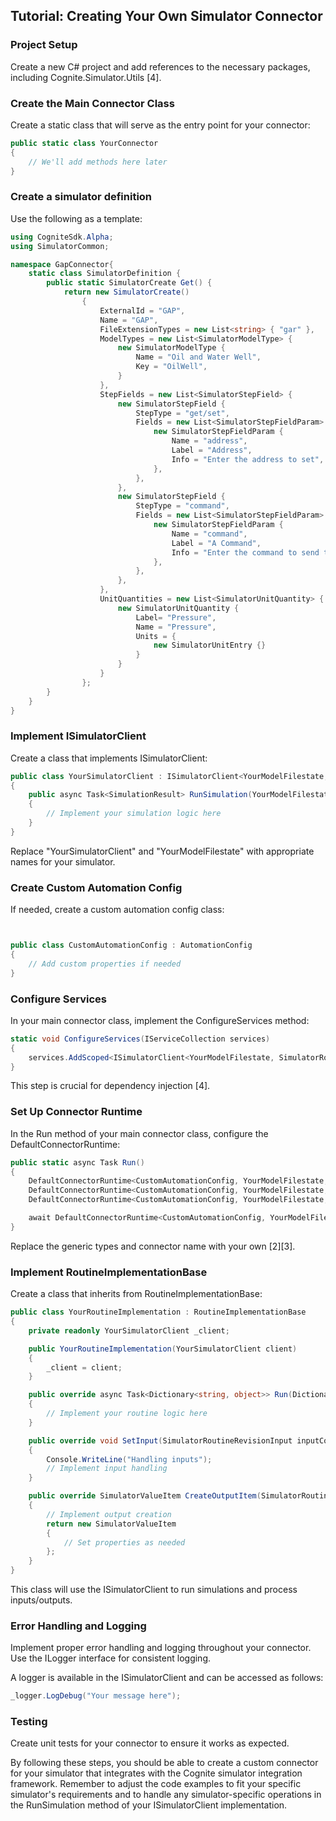 
## Tutorial: Creating Your Own Simulator Connector

### Project Setup
Create a new C# project and add references to the necessary packages, including Cognite.Simulator.Utils [4].

### Create the Main Connector Class
Create a static class that will serve as the entry point for your connector:

```csharp
public static class YourConnector
{
    // We'll add methods here later
}
```

### Create a simulator definition

Use the following as a template:

```csharp
using CogniteSdk.Alpha;
using SimulatorCommon;

namespace GapConnector{
    static class SimulatorDefinition {
        public static SimulatorCreate Get() {
            return new SimulatorCreate()
                {
                    ExternalId = "GAP",
                    Name = "GAP",
                    FileExtensionTypes = new List<string> { "gar" },
                    ModelTypes = new List<SimulatorModelType> {
                        new SimulatorModelType {
                            Name = "Oil and Water Well",
                            Key = "OilWell",
                        }
                    },
                    StepFields = new List<SimulatorStepField> {
                        new SimulatorStepField {
                            StepType = "get/set",
                            Fields = new List<SimulatorStepFieldParam> {
                                new SimulatorStepFieldParam {
                                    Name = "address",
                                    Label = "Address",
                                    Info = "Enter the address to set",
                                },
                            },
                        },
                        new SimulatorStepField {
                            StepType = "command",
                            Fields = new List<SimulatorStepFieldParam> {
                                new SimulatorStepFieldParam {
                                    Name = "command",
                                    Label = "A Command",
                                    Info = "Enter the command to send to the simulator,
                                },
                            },
                        },
                    },
                    UnitQuantities = new List<SimulatorUnitQuantity> {
                        new SimulatorUnitQuantity {
                            Label= "Pressure",
                            Name = "Pressure",
                            Units = {
                                new SimulatorUnitEntry {}
                            }
                        }
                    }
                };
        }
    }
}
```
### Implement ISimulatorClient
Create a class that implements ISimulatorClient:

```csharp
public class YourSimulatorClient : ISimulatorClient<YourModelFilestate, SimulatorRoutineRevision>
{
    public async Task<SimulationResult> RunSimulation(YourModelFilestate modelFilestate, SimulatorRoutineRevision routine)
    {
        // Implement your simulation logic here
    }
}
```
Replace "YourSimulatorClient" and "YourModelFilestate" with appropriate names for your simulator.

### Create Custom Automation Config
If needed, create a custom automation config class:

```csharp


public class CustomAutomationConfig : AutomationConfig 
{
    // Add custom properties if needed
}
```

### Configure Services
In your main connector class, implement the ConfigureServices method:


```csharp
static void ConfigureServices(IServiceCollection services)
{
    services.AddScoped<ISimulatorClient<YourModelFilestate, SimulatorRoutineRevision>, YourSimulatorClient>();
}
```

This step is crucial for dependency injection [4].

### Set Up Connector Runtime
In the Run method of your main connector class, configure the DefaultConnectorRuntime:

```csharp
public static async Task Run()
{
    DefaultConnectorRuntime<CustomAutomationConfig, YourModelFilestate, YourFileStatePoco>.SimulatorDefinition = SimulatorDefinition.Get();
    DefaultConnectorRuntime<CustomAutomationConfig, YourModelFilestate, YourFileStatePoco>.ConfigureServices = ConfigureServices;
    DefaultConnectorRuntime<CustomAutomationConfig, YourModelFilestate, YourFileStatePoco>.ConnectorName = "YourConnectorName";

    await DefaultConnectorRuntime<CustomAutomationConfig, YourModelFilestate, YourFileStatePoco>.RunStandalone().ConfigureAwait(false);
}
```
Replace the generic types and connector name with your own [2][3].

### Implement RoutineImplementationBase
Create a class that inherits from RoutineImplementationBase:

```csharp
public class YourRoutineImplementation : RoutineImplementationBase
{
    private readonly YourSimulatorClient _client;

    public YourRoutineImplementation(YourSimulatorClient client)
    {
        _client = client;
    }

    public override async Task<Dictionary<string, object>> Run(Dictionary<string, object> inputs)
    {
        // Implement your routine logic here
    }

    public override void SetInput(SimulatorRoutineRevisionInput inputConfig, SimulatorValueItem input, Dictionary<string, string> arguments)
    {
        Console.WriteLine("Handling inputs");
        // Implement input handling
    }

    public override SimulatorValueItem CreateOutputItem(SimulatorRoutineRevisionOutput outputConfig)
    {
        // Implement output creation
        return new SimulatorValueItem
        {
            // Set properties as needed
        };
    }
}
```
This class will use the ISimulatorClient to run simulations and process inputs/outputs.

### Error Handling and Logging
Implement proper error handling and logging throughout your connector. Use the ILogger interface for consistent logging.

A logger is available in the ISimulatorClient and can be accessed as follows:
```csharp
_logger.LogDebug("Your message here");
```

### Testing
Create unit tests for your connector to ensure it works as expected. 


By following these steps, you should be able to create a custom connector for your simulator that integrates with the Cognite simulator integration framework. Remember to adjust the code examples to fit your specific simulator's requirements and to handle any simulator-specific operations in the RunSimulation method of your ISimulatorClient implementation.